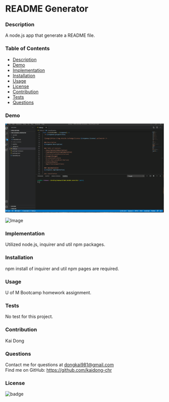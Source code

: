 # README Generator

  ### Description
  A node.js app that generate a README file.
  
  ### Table of Contents
  - [Description](#description)
  - [Demo](#Demo)
  - [Implementation](#Implementation)
  - [Installation](#installation)
  - [Usage](#usage)
  - [License](#license)
  - [Contribution](#Contribution)
  - [Tests](#tests)
  - [Questions](#questions)

  ### Demo
![Image](./assets/Images/README_Generator.gif "README Demo")

![Image](https://img.shields.io/badge/Languages-javascript-yellow)

  ### Implementation
  Utilized node.js, inquirer and util npm packages.

  ### Installation
  npm install of inquirer and util npm pages are required.

  ### Usage
  U of M Bootcamp homework assignment.

  ### Tests
  No test for this project.

  ### Contribution
  Kai Dong

  ### Questions
  Contact me for questions at dongkai981@gmail.com<br />
  Find me on GitHub: https://github.com/kaidong-chr

  ### License
  ![badge](https://img.shields.io/badge/license-MIT-blue)<br />